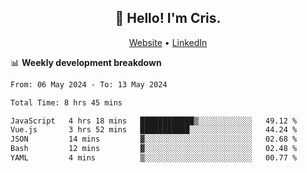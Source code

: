 
<h2 align="center">👋 Hello! I'm Cris.</h2>
<p align="center">
  <a href="https://www.criscunas.dev">Website</a> •
  <a href="https://www.linkedin.com/in/cristophercunas/">LinkedIn</a> 
</p>


📊 **Weekly development breakdown**
<!--START_SECTION:waka-->

```txt
From: 06 May 2024 - To: 13 May 2024

Total Time: 8 hrs 45 mins

JavaScript   4 hrs 18 mins   ████████████▒░░░░░░░░░░░░   49.12 %
Vue.js       3 hrs 52 mins   ███████████░░░░░░░░░░░░░░   44.24 %
JSON         14 mins         ▓░░░░░░░░░░░░░░░░░░░░░░░░   02.68 %
Bash         12 mins         ▓░░░░░░░░░░░░░░░░░░░░░░░░   02.48 %
YAML         4 mins          ▒░░░░░░░░░░░░░░░░░░░░░░░░   00.77 %
```

<!--END_SECTION:waka-->
